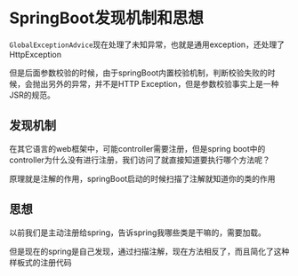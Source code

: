 # SpringBoot发现机制和思想

`GlobalExceptionAdvice`现在处理了未知异常，也就是通用exception，还处理了HttpException

但是后面参数校验的时候，由于springBoot内置校验机制，判断校验失败的时候，会抛出另外的异常，并不是HTTP Exception，但是参数校验事实上是一种JSR的规范。

## 发现机制

在其它语言的web框架中，可能controller需要注册，但是spring boot中的controller为什么没有进行注册，我们访问了就直接知道要执行哪个方法呢？

原理就是注解的作用，springBoot启动的时候扫描了注解就知道你的类的作用

## 思想

以前我们是主动注册给spring，告诉spring我哪些类是干嘛的，需要加载。

但是现在的spring是自己发现，通过扫描注解，现在方法相反了，而且简化了这种样板式的注册代码